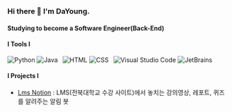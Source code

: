 ### Hi there 👋 I'm DaYoung.
#### Studying to become a Software Engineer(Back-End)


#### I Tools I
![Python](https://img.shields.io/badge/-Python-green?style=flat&logo=python&logoColor=white)
![Java](https://img.shields.io/badge/-Java-green?style=flat&logo=Java&logoColor=white)&ensp;
![HTML](https://img.shields.io/badge/-HTML-orange?style=flat&logo=HTML5&logoColor=white)
![CSS](https://img.shields.io/badge/-CSS-orange?style=flat&logo=CSS3&logoColor=white)&ensp;
![Visual Studio Code](https://img.shields.io/badge/-Visual%20Studio%20Code-blue?style=flat&logo=visual-studio-code&logoColor=white)
![JetBrains](https://img.shields.io/badge/-Jetbrains-blue?style=flat&logo=Jetbrains&logoColor=white)

#### I Projects I
- [Lms Notion](https://github.com/RIVERALLZERO/LmsNotion) : LMS(전북대학교 수강 사이트)에서 놓치는 강의영상, 레포트, 퀴즈를 알려주는 알림 봇
